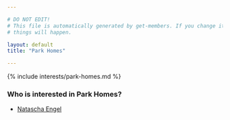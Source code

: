 ```yaml
---

# DO NOT EDIT!
# This file is automatically generated by get-members. If you change it, bad
# things will happen.

layout: default
title: "Park Homes"

---
```


{% include interests/park-homes.md %}

### Who is interested in Park Homes?


* [Natascha Engel](members/natascha-engel.html)
